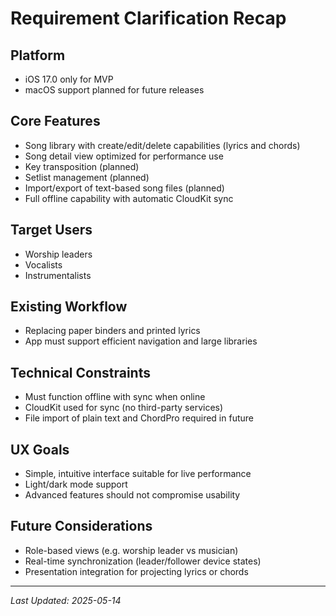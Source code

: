 # Requirement Clarification Recap

## Platform
- iOS 17.0 only for MVP
- macOS support planned for future releases

## Core Features
- Song library with create/edit/delete capabilities (lyrics and chords)
- Song detail view optimized for performance use
- Key transposition (planned)
- Setlist management (planned)
- Import/export of text-based song files (planned)
- Full offline capability with automatic CloudKit sync

## Target Users
- Worship leaders
- Vocalists
- Instrumentalists

## Existing Workflow
- Replacing paper binders and printed lyrics
- App must support efficient navigation and large libraries

## Technical Constraints
- Must function offline with sync when online
- CloudKit used for sync (no third-party services)
- File import of plain text and ChordPro required in future

## UX Goals
- Simple, intuitive interface suitable for live performance
- Light/dark mode support
- Advanced features should not compromise usability

## Future Considerations
- Role-based views (e.g. worship leader vs musician)
- Real-time synchronization (leader/follower device states)
- Presentation integration for projecting lyrics or chords

---

*Last Updated: 2025-05-14*

